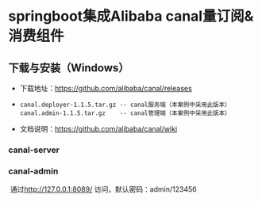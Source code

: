 # springboot集成Alibaba canal量订阅&消费组件
## 下载与安装（Windows）

- 下载地址：https://github.com/alibaba/canal/releases

- ```text
  canal.deployer-1.1.5.tar.gz -- canal服务端（本案例中采用此版本）
  canal.admin-1.1.5.tar.gz    -- canal管理端（本案例中采用此版本）
  ```

- 文档说明：https://github.com/alibaba/canal/wiki

### canal-server

### canal-admin

 通过<http://127.0.0.1:8089/> 访问，默认密码：admin/123456 